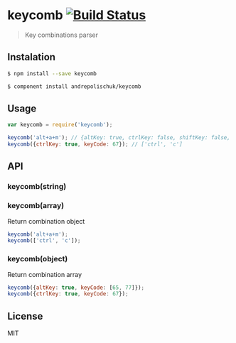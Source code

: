 # keycomb [![Build Status](https://travis-ci.org/andrepolischuk/keycomb.svg?branch=master)](https://travis-ci.org/andrepolischuk/keycomb)

  > Key combinations parser

## Instalation

```sh
$ npm install --save keycomb
```

```sh
$ component install andrepolischuk/keycomb
```

## Usage

```js
var keycomb = require('keycomb');

keycomb('alt+a+m'); // {altKey: true, ctrlKey: false, shiftKey: false, keyCode: [65, 77]}
keycomb({ctrlKey: true, keyCode: 67}); // ['ctrl', 'c']
```

## API

### keycomb(string)
### keycomb(array)

  Return combination object

```js
keycomb('alt+a+m');
keycomb(['ctrl', 'c']);
```

### keycomb(object)

  Return combination array

```js
keycomb({altKey: true, keyCode: [65, 77]});
keycomb({ctrlKey: true, keyCode: 67});
```

## License

  MIT
